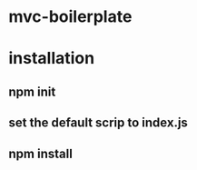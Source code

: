 # mvc-boilerplate
# installation
 ## npm init 
 ## set the default scrip to index.js
 ## npm install